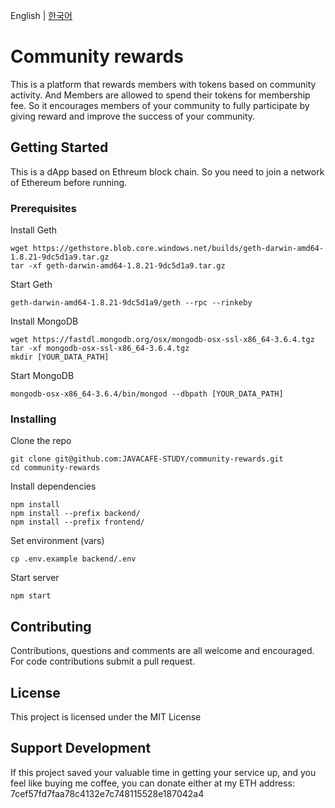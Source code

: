 English | [한국어](./docs/ko/README-ko.md)

# Community rewards

This is a platform that rewards members with tokens based on community activity. And Members are allowed to spend their tokens for membership fee.
So it encourages members of your community to fully participate by giving reward and improve the success of your community.

## Getting Started

This is a dApp based on Ethreum block chain. So you need to join a network of Ethereum before running.

### Prerequisites

Install Geth
```
wget https://gethstore.blob.core.windows.net/builds/geth-darwin-amd64-1.8.21-9dc5d1a9.tar.gz
tar -xf geth-darwin-amd64-1.8.21-9dc5d1a9.tar.gz
```

Start Geth
```
geth-darwin-amd64-1.8.21-9dc5d1a9/geth --rpc --rinkeby
```

Install MongoDB
```
wget https://fastdl.mongodb.org/osx/mongodb-osx-ssl-x86_64-3.6.4.tgz
tar -xf mongodb-osx-ssl-x86_64-3.6.4.tgz
mkdir [YOUR_DATA_PATH]
```

Start MongoDB
```
mongodb-osx-x86_64-3.6.4/bin/mongod --dbpath [YOUR_DATA_PATH]
```

### Installing

Clone the repo
```
git clone git@github.com:JAVACAFE-STUDY/community-rewards.git
cd community-rewards
```

Install dependencies
```
npm install
npm install --prefix backend/
npm install --prefix frontend/
```

Set environment (vars)
```
cp .env.example backend/.env
```

Start server
```
npm start
```

## Contributing

Contributions, questions and comments are all welcome and encouraged. For code contributions submit a pull request.

## License

This project is licensed under the MIT License

## Support Development

If this project saved your valuable time in getting your service up, and you feel like buying me coffee, you can donate either at my ETH address: 7cef57fd7faa78c4132e7c748115528e187042a4

